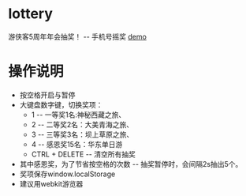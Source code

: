 lottery
=======

游侠客5周年年会抽奖！ --  手机号摇奖 [demo](http://jschyz.github.io/)

操作说明
=======
* 按空格开启与暂停
* 大键盘数字键，切换奖项：
	* 1 -- 一等奖1名:神秘西藏之旅、
	* 2 -- 二等奖2名：大美青海之旅、
	* 3 -- 三等奖3名：坝上草原之旅、
	* 4 -- 感恩奖15名：华东单日游
	* CTRL + DELETE -- 清空所有抽奖
* 其中感恩奖，为了节省按空格的次数  --  抽奖暂停时，会间隔2s抽出5个。
* 奖项保存window.localStorage
* 建议用webkit游览器